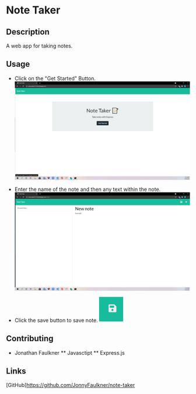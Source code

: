 # Note Taker

## Description

A web app for taking notes.

## Usage

* Click on the "Get Started" Button.
![step-1](screenshots/step-1.png)

* Enter the name of the note and then any text within the note.
![step-2](screenshots/step-2.png)

* Click the save button to save note.
![step-3](screenshots/step-3.png)

## Contributing

* Jonathan Faulkner
** Javasctipt
** Express.js

## Links
[GitHub]https://github.com/JonnyFaulkner/note-taker
